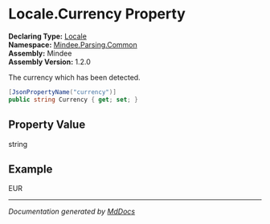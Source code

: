 ﻿<!--  
  <auto-generated>   
    The contents of this file were generated by a tool.  
    Changes to this file may be list if the file is regenerated  
  </auto-generated>   
-->

# Locale.Currency Property

**Declaring Type:** [Locale](../index.md)  
**Namespace:** [Mindee.Parsing.Common](../../index.md)  
**Assembly:** Mindee  
**Assembly Version:** 1.2.0

The currency which has been detected.

```csharp
[JsonPropertyName("currency")]
public string Currency { get; set; }
```

## Property Value

string

## Example

EUR

___

*Documentation generated by [MdDocs](https://github.com/ap0llo/mddocs)*
